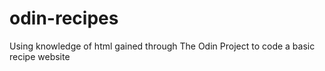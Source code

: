 # odin-recipes
Using knowledge of html gained through The Odin Project 
to code a basic recipe website
